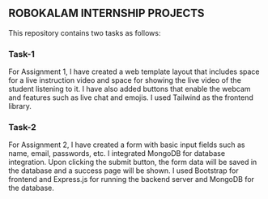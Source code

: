 ## ROBOKALAM INTERNSHIP PROJECTS

This repository contains two tasks as follows:
### Task-1

For Assignment 1, I have created a web template layout that includes space for a live instruction video and space for showing the live video of the student listening to it. I have also added buttons that enable the webcam and features such as live chat and emojis. I used Tailwind as the frontend library.
### Task-2

For Assignment 2, I have created a form with basic input fields such as name, email, passwords, etc. I integrated MongoDB for database integration. Upon clicking the submit button, the form data will be saved in the database and a success page will be shown. I used Bootstrap for frontend and Express.js for running the backend server and MongoDB for the database.
